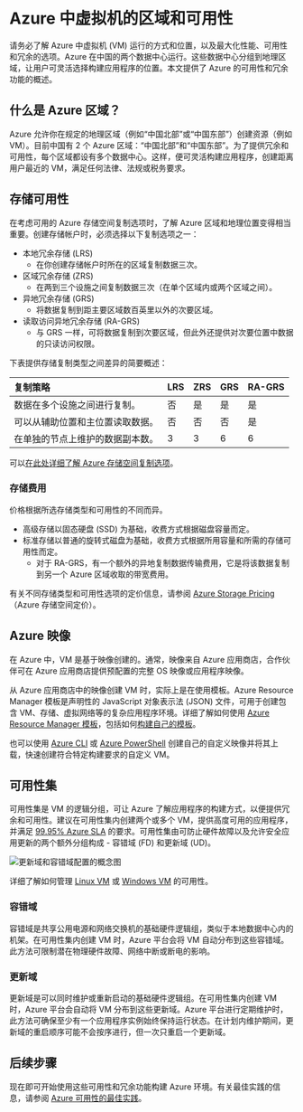 # Azure 中虚拟机的区域和可用性
请务必了解 Azure 中虚拟机 (VM) 运行的方式和位置，以及最大化性能、可用性和冗余的选项。Azure 在中国的两个数据中心运行。这些数据中心分组到地理区域，让用户可灵活选择构建应用程序的位置。本文提供了 Azure 的可用性和冗余功能的概述。

## 什么是 Azure 区域？
Azure 允许你在规定的地理区域（例如“中国北部”或“中国东部”）创建资源（例如 VM）。目前中国有 2 个 Azure 区域：“中国北部”和“中国东部”。为了提供冗余和可用性，每个区域都设有多个数据中心。这样，便可灵活构建应用程序，创建距离用户最近的 VM，满足任何法律、法规或税务要求。

## 存储可用性
在考虑可用的 Azure 存储空间复制选项时，了解 Azure 区域和地理位置变得相当重要。创建存储帐户时，必须选择以下复制选项之一：

- 本地冗余存储 (LRS)
    - 在你创建存储帐户时所在的区域复制数据三次。
- 区域冗余存储 (ZRS)
    - 在两到三个设施之间复制数据三次（在单个区域内或两个区域之间）。
- 异地冗余存储 (GRS)
    - 将数据复制到距主要区域数百英里以外的次要区域。
- 读取访问异地冗余存储 (RA-GRS)
    - 与 GRS 一样，可将数据复制到次要区域，但此外还提供对次要位置中数据的只读访问权限。

下表提供存储复制类型之间差异的简要概述：

| 复制策略 | LRS | ZRS | GRS | RA-GRS |
|:----------------------------------------------------------------------------|:----|:----|:----|:-------|
| 数据在多个设施之间进行复制。 | 否 | 是 | 是 | 是 |
| 可以从辅助位置和主位置读取数据。 | 否 | 否 | 否 | 是 |
| 在单独的节点上维护的数据副本数。 | 3 | 3 | 6 | 6 |

可以[在此处详细了解 Azure 存储空间复制选项](../articles/storage/storage-redundancy.md)。

### 存储费用
价格根据所选存储类型和可用性的不同而异。

- 高级存储以固态硬盘 (SSD) 为基础，收费方式根据磁盘容量而定。
- 标准存储以普通的旋转式磁盘为基础，收费方式根据所用容量和所需的存储可用性而定。
    - 对于 RA-GRS，有一个额外的异地复制数据传输费用，它是将该数据复制到另一个 Azure 区域收取的带宽费用。

有关不同存储类型和可用性选项的定价信息，请参阅 [Azure Storage Pricing](https://www.azure.cn/pricing/details/storage/)（Azure 存储空间定价）。

## Azure 映像
在 Azure 中，VM 是基于映像创建的。通常，映像来自 Azure 应用商店，合作伙伴可在 Azure 应用商店提供预配置的完整 OS 映像或应用程序映像。

从 Azure 应用商店中的映像创建 VM 时，实际上是在使用模板。Azure Resource Manager 模板是声明性的 JavaScript 对象表示法 (JSON) 文件，可用于创建包含 VM、存储、虚拟网络等的复杂应用程序环境。详细了解如何使用 [Azure Resource Manager 模板](../articles/azure-resource-manager/resource-group-overview.md)，包括如何[构建自己的模板](../articles/azure-resource-manager/resource-group-authoring-templates.md)。

也可以使用 [Azure CLI](../articles/virtual-machines/virtual-machines-linux-upload-vhd.md) 或 [Azure PowerShell](../articles/virtual-machines/virtual-machines-windows-upload-image.md) 创建自己的自定义映像并将其上载，快速创建符合特定构建要求的自定义 VM。

## 可用性集
可用性集是 VM 的逻辑分组，可让 Azure 了解应用程序的构建方式，以便提供冗余和可用性。建议在可用性集内创建两个或多个 VM，提供高度可用的应用程序，并满足 [99\.95% Azure SLA](https://www.azure.cn/support/sla/virtual-machines/) 的要求。可用性集由可防止硬件故障以及允许安全应用更新的两个额外分组构成 - 容错域 (FD) 和更新域 (UD)。

![更新域和容错域配置的概念图](./media/virtual-machines-common-regions-and-availability/ud-fd-configuration.png)  

详细了解如何管理 [Linux VM](../articles/virtual-machines/virtual-machines-linux-manage-availability.md) 或 [Windows VM](../articles/virtual-machines/virtual-machines-windows-manage-availability.md) 的可用性。

### 容错域
容错域是共享公用电源和网络交换机的基础硬件逻辑组，类似于本地数据中心内的机架。在可用性集内创建 VM 时，Azure 平台会将 VM 自动分布到这些容错域。此方法可限制潜在物理硬件故障、网络中断或断电的影响。

### 更新域
更新域是可以同时维护或重新启动的基础硬件逻辑组。在可用性集内创建 VM 时，Azure 平台会自动将 VM 分布到这些更新域。Azure 平台进行定期维护时，此方法可确保至少有一个应用程序实例始终保持运行状态。在计划内维护期间，更新域的重启顺序可能不会按序进行，但一次只重启一个更新域。

## 后续步骤
现在即可开始使用这些可用性和冗余功能构建 Azure 环境。有关最佳实践的信息，请参阅 [Azure 可用性的最佳实践](../articles/best-practices-availability-checklist.md)。

<!---HONumber=Mooncake_1114_2016-->